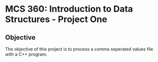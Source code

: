 # MCS 360: Introduction to Data Structures - Project One

## Objective
The objective of this project is to process a comma seperated values file with a C++ program. 
